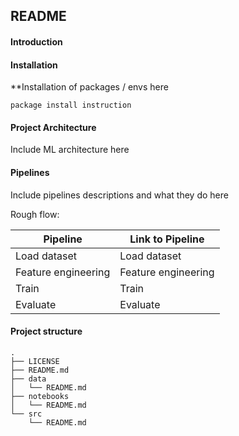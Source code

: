 ## README 



#### Introduction 

#### Installation

**Installation of packages / envs here

```
package install instruction
```


#### Project Architecture 

Include ML architecture here


#### Pipelines

Include pipelines descriptions and what they do here 

Rough flow: 

| Pipeline | Link to Pipeline | 
| --- | --- |
| Load dataset | Load dataset | 
| Feature engineering | Feature engineering | 
| Train | Train | 
| Evaluate | Evaluate | 

#### Project structure 

```
.
├── LICENSE
├── README.md
├── data
│   └── README.md
├── notebooks
│   └── README.md
└── src
    └── README.md
```
